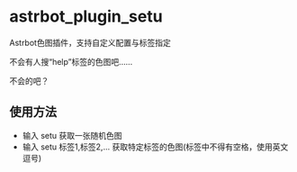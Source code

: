# astrbot_plugin_setu

Astrbot色图插件，支持自定义配置与标签指定

不会有人搜“help”标签的色图吧……

不会的吧？

## 使用方法

- 输入 setu 获取一张随机色图
- 输入 setu 标签1,标签2,... 获取特定标签的色图(标签中不得有空格，使用英文逗号)
